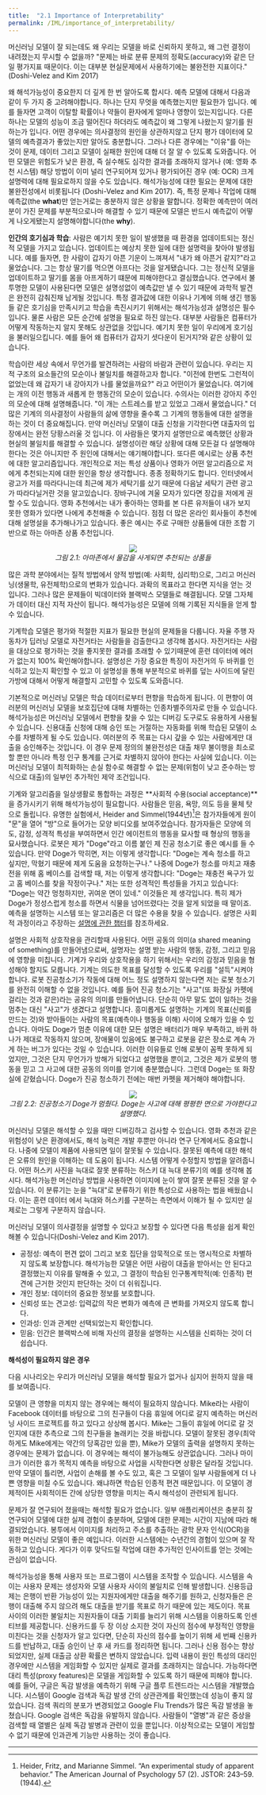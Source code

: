 ```yaml
---
title:  "2.1 Importance of Interpretability"
permalink: /IML/importance_of_interpretability/
---
```


머신러닝 모델이 잘 되는데도 왜 우리는 모델을 바로 신뢰하지 못하고, 왜 그런 결정이 내려졌는지 무시할 수 없을까? "문제는 바로 분류 문제의 정확도(accuracy)와 같은 단일 평가지표 때문이다. 이는 대부분 현실문제에서 사용하기에는 불완전한 지표이다." (Doshi-Velez and Kim 2017)

왜 해석가능성이 중요한지 더 깊게 한 번 알아도록 합시다. 예측 모델에 대해서 다음과 같이 두 가지 중 고려해야합니다. 하나는 단지 무엇을 예측했는지만 필요한가 입니다. 예를 들자면 고객이 이탈할 확률이나 약들이 환자에게 얼마나 영향이 있는지입니다. 다른 하나는 모델의 성능이 조금 떨어진다 하더라도 예측값이 왜 그렇게 나왔는지 알기를 원하는가 입니다. 어떤 경우에는 의사결정의 원인을 상관하지않고 단지 평가 데이터에 모델의 예측결과가 좋았는지만 알아도 충분합니다. 그러나 다른 경우에는 "이유"를 아는 것이 문제, 데이터 그리고 모델이 실패한 원인에 대해 더 잘 알 수 있도록 도와줍니다. 어떤 모델은 위험도가 낮은 환경, 즉 실수해도 심각한 결과를 초래하지 않거나 (예: 영화 추천 시스템) 해당 방법이 이미 널리 연구되어져 있거나 평가되어진 경우 (예: OCR) 크게 설명력에 대해 필요로하지 않을 수도 있습니다. 해석가능성에 대한 필요는 문제에 대한 불완전성에서 비롯됩니다 (Doshi-Velez and Kim 2017). 즉, 특정 문제나 작업에 대해 예측값(the **what**)만 얻는거로는 충분하지 않은 상황을 말합니다. 정확한 예측만이 여러분이 가진 문제를 부분적으로나마 해결할 수 있기 때문에 모델은 반드시 예측값이 어떻게 나오게됐는지 설명해야합니다(the **why**).  

**인간의 호기심과 학습**: 사람은 예기치 못한 일이 발생했을 때 환경을 업데이트되는 정신적 모델을 가지고 있습니다. 업데이트는 예상치 못한 일에 대한 설명력을 찾아야 발생됩니다. 예를 들자면, 한 사람이 갑자기 아픈 기운이 느껴져서 "내가 왜 아픈거 같지?"라고 물었습니다. 그는 항상 딸기를 먹으면 아프다는 것을 알게됐습니다. 그는 정신적 모델을 업데이트하고 딸기를 몸을 아프게하기 떄문에 피해야한다고 결심했습니다. 연구에서 불투명한 모델이 사용된다면 모델은 설명성없이 예측값만 낼 수 있기 때문에 과학적 발견은 완전히 감춰진채 남게될 것입니다. 특정 결과값에 대한 이유나 기계에 의해 생긴 행동들 같은 호기심을 만족시키고 학습을 촉진시키기 위해서는 해석가능성과 설명성은 필수입니다. 물론 사람은 모든 순간에 설명을 필요로 하진 않는다. 대부분 사람들은 컴퓨터가 어떻게 작동하는지 알지 못해도 상관없을 것입니다. 예기치 못한 일이 우리에게 호기심을 불러일으킵니다. 예를 들어 왜 컴퓨터가 갑자기 셧다운이 된거지?와 같은 상황이 있습니다.

학습이란 세상 속에서 무언가를 발견하려는 사람의 바람과 관련이 있습니다. 우리는 지적 구조의 요소들간의 모순이나 불일치를 해결하고자 합니다. "이전에 한번도 그런적이 없었는데 왜 갑자기 내 강아지가 나를 물었을까요?" 라고 어떤이가 물었습니다. 여기에는 개의 이전 행동과 새롭게 한 행동간의 모순이 있습니다. 수의사는 이러한 강아지 주인의 모순에 대해 설명해줍니다. "이 개는 스트레스를 받고 있었고 그래서 물었습니다." 더 많은 기계의 의사결정이 사람들의 삶에 영향을 줄수록 그 기계의 행동들에 대한 설명을 하는 것이 더 중요해집니다. 만약 머신러닝 모델이 대출 신청을 기각한다면 대출자의 입장에서는 완전 당황스러울 것 입니다. 이 사람들은 몇가지 설명만으로 예측했던 상황과 현실의 불일치를 해결할 수 있습니다. 설명성이란 해당 상황에 대해 모든걸 다 설명해야 한다는 것은 아니지만 주 원인에 대해서는 얘기해야합니다. 또다른 예시로는 상품 추천에 대한 알고리즘입니다. 개인적으로 저는 특성 상품이나 영화가 어떤 알고리즘으로 저에게 추천되는지에 대한 원인을 항상 생각합니다. 종종 정확하기도 합니다. 인터넷에서 광고가 저를 따라다니는데 최근에 제가 세탁기를 샀기 때문에 다음날 세탁기 관련 광고가 따라다닐거란 것을 알고있습니다. 장바구니에 겨울 모자가 있다면 장갑을 저에게 권할 수도 있습니다. 영화 추천에서는 내가 좋아하는 영화를 본 다른 유저들이 내가 보지 못한 영화가 있다면 나에게 추천해줄 수 있습니다. 점점 더 많은 온라인 회사들이 추천에 대해 설명설을 추가해나가고 있습니다. 좋은 예시는 주로 구매한 상품들에 대한 조합 기반으로 하는 아마존 상품 추천입니다. 

<p align='center'>
    <img src="https://christophm.github.io/interpretable-ml-book/images/amazon-freq-bought-together.png"><br>
    <i>그림 2.1: 아마존에서 물감을 사게되면 추천되는 상품들</i>
</p>

많은 과학 분야에서는 질적 방법에서 양적 방법(예: 사회학, 심리학)으로, 그리고 머신러닝(생물학, 유전체학)으로의 변화가 있습니다. 과확의 목표라고 한다면 지식을 얻는 것입니다. 그러나 많은 문제들이 빅데이터와 블랙박스 모델들로 해결됩니다. 모델 그자체가 데이터 대신 지적 자산이 됩니다. 해석가능성은 모델에 의해 기록된 지식들을 얻게 할 수 있습니다.

기계학습 모델은 평가와 적절한 지표가 필요한 현실의 문제들을 다룹니다. 자율 주행 자동차가 딥러닝 모델로 자전거타는 사람들을 검출한다고 생각해 봅시다. 자전거타는 사람을 대상으로 평가하는 것을 좋지못한 결과를 초래할 수 있기때문에 훈련 데이터에 에러가 없는지 100% 확인해야합니다. 설명성은 가장 중요한 특징이 자전거의 두 바퀴를 인식하고 있는지 확인할 수 있고 이 설명성을 통해 부분적으로 바퀴를 덮는 사이드에 달린 가방에 대해서 어떻게 해결할지 고민할 수 있도록 도와줍니다. 

기본적으로 머신러닝 모델은 학습 데이터로부터 편향을 학습하게 됩니다. 이 편향이 여러분의 머신러닝 모델을 보호집단에 대해 차별하는 인종차별주의자로 만들 수 있습니다. 해석가능성은 머신러닝 모델에서 편향을 찾을 수 있는 디버깅 도구로도 유용하게 사용될 수 있습니다. 신용대출 신청에 대해 승인 또는 거절하는 자동화를 위해 학습된 모델이 소수를 차별하게 될 수도 있습니다. 여러분의 주 목표는 다시 갚을 수 있는 사람에게만 대출을 승인해주는 것입니다. 이 경우 문제 정의의 불완전성은 대출 채무 불이행을 최소로 할 뿐만 아니라 특정 인구 통계를 근거로 차별하지 않아야 한다는 사실에 있습니다. 이는 머신러닝 모델이 최적화하는 손실 함수로 해결할 수 없는 문제(위험이 낮고 준수하는 방식으로 대출)의 일부인 추가적인 제약 조건입니다.

기계와 알고리즘을 일상생활로 통합하는 과정은 **사회적 수용(social acceptance)**을 증가시키기 위해 해석가능성이 필요합니다. 사람들은 믿음, 욕망, 의도 등을 물체 탓으로 돌립니다. 유명한 실험에서, Heider and Simmel(1944년)[^2]은 참가자들에게 원이 "문"을 열어 "방"으로 들어가는 모양 비디오를 보여주었습니다. 참가자들은 모양에 의도, 감정, 성격적 특성을 부여하면서 인간 에이전트의 행동을 묘사할 때 형상의 행동을 묘사했습니다. 로봇은 제가 "Doge"라고 이름 붙인 제 진공 청소기로 좋은 예시를 들 수 있습니다. 만약 Doge가 막히면, 저는 이렇게 생각합니다: "Doge는 계속 청소를 하고 싶지만, 막혔기 때문에 제게 도움을 요청하는구나." 나중에 Doge가 청소를 마치고 재충전을 위해 홈 베이스를 검색할 때, 저는 이렇게 생각합니다: "Doge는 재충전 욕구가 있고 홈 베이스를 찾을 작정이구나." 저는 또한 성격적인 특성들을 가지고 있습니다: "Doge는 약간 멍청하지만, 귀여운 면이 있네." 이것들은 제 생각입니다. 특히 제가 Doge가 정성스럽게 청소를 하면서 식물을 넘어뜨렸다는 것을 알게 되었을 때 말이죠. 예측을 설명하는 시스템 또는 알고리즘은 더 많은 수용을 찾을 수 있습니다. 설명은 사회적 과정이라고 주장하는 [설명에 관한  챕터](https://tootouch.github.io/IML/human_friendly_explanations/)를 참조하세요.

설명은 사회적 상호작용을 관리할때 사용된다. 어떤 공동의 의미(a shared meaning of something)를 만들어냄으로써, 설명자는 설명 받는 사람의 행동, 감정, 그리고 믿음에 영향을 미칩니다. 기계가 우리와 상호작용을 하기 위해서는 우리의 감정과 믿음을 형성해야 할지도 모릅니다. 기계는 의도한 목표를 달성할 수 있도록 우리를 "설득"시켜야 합니다. 로봇 진공청소기가 작동에 대해 어느 정도 설명하지 않는다면 저는 로봇 청소기를 완전히 이해할 수 없을 것입니다. 예를 들어 진공 청소기는 "사고"(또 화장실 카펫에 걸리는 것과 같은)라는 공유의 의미를 만들어냅니다. 단순히 아무 말도 없이 일하는 것을 멈추는 대신 "사고"가 생겼다고 설명합니다. 흥미롭게도 설명하는 기계의 목표(신뢰를 만드는 것)와 받아들이는 사람의 목표(예측이나 행동을 이해) 사이에 오해가 있을 수 있습니다. 아마도 Doge가 멈춘 이유에 대한 모든 설명은 배터리가 매우 부족하고, 바퀴 하나가 제대로 작동하지 않으며, 장애물이 있음에도 불구하고 로봇을 같은 장소로 계속 가게 하는 버그가 있다는 것일 수 있습니다. 이러한 이유들로 인해 로봇이 꼼짝 못하게 되었지만, 그것은 단지 무언가가 방해가 되었다고 설명했을 뿐이고, 그것은 제가 로봇의 행동을 믿고 그 사고에 대한 공동의 의미를 얻기에 충분했습니다. 그런데 Doge는 또 화장실에 갇혔습니다. Doge가 진공 청소하기 전에는 매번 카펫을 제거해야 해야합니다.

<p align='center'>
    <img src="https://christophm.github.io/interpretable-ml-book/images/doge-stuck.jpg"><br>
    <i>그림 2.2: 진공청소기 Doge가 멈췄다. Doge는 사고에 대해 평평한 면으로 가야한다고 설명했다.</i>
</p>

머신러닝 모델은 해석할 수 있을 때만 디버깅하고 검사할 수 있습니다. 영화 추천과 같은 위험성이 낮은 환경에서도, 해석 능력은 개발 후뿐만 아니라 연구 단계에서도 중요합니다. 나중에 모델이 제품에 사용되면 일이 잘못될 수 있습니다. 잘못된 예측에 대한 해석은 오류의 원인을 이해하는 데 도움이 됩니다. 시스템 어떻게 수정할지 방법을 알려줍니다. 어떤 허스키 사진을 늑대로 잘못 분류하는 허스키 대 늑대 분류기의 예를 생각해 봅시다. 해석가능한 머신러닝 방법을 사용하면 이미지에 눈이 쌓여 잘못 분류된 것을 알 수 있습니다. 이 분류기는 눈을 "늑대"로 분류하기 위한 특성으로 사용하는 법을 배웠습니다. 이는 훈련 데이터 에서 늑대와 허스키를 구분하는 측면에서 이해가 될 수 있지만 실제로는 그렇게 구분하지 않습니다.

머신러닝 모델이 의사결정을 설명할 수 있다고 보장할 수 있다면 다음 특성을 쉽게 확인해볼 수 있습니다(Doshi-Velez and Kim 2017).

- 공정성: 예측이 편견 없이 그리고 보호 집단을 암묵적으로 또는 명시적으로 차별하지 않도록 보장합니다.
  해석가능한 모델은 어떤 사람이 대출을 받아서는 안 된다고 결정했는지 이유를 말해줄 수 있고, 그 결정이 학습된 인구통계학적(예: 인종적) 편견에 근거한 것인지 판단하는 것이 더 쉬워집니다.
- 개인 정보: 데이터의 중요한 정보를 보호합니다.
- 신뢰성 또는 견고성: 입력값의 작은 변화가 예측에 큰 변화를 가져오지 않도록 합니다.
- 인과성: 인과 관계만 선택되었는지 확인합니다.
- 믿음: 인간은 블랙박스에 비해 자신의 결정을 설명하는 시스템을 신뢰하는 것이 더 쉽습니다.


**해석성이 필요하지 않은 경우**

다음 시나리오는 우리가 머신러닝 모델을 해석할 필요가 없거나 심지어 원하지 않을 때를 보여줍니다.

모델이 큰 영향을 미치지 않는 경우에는 해석이 필요하지 않습니다. Mike라는 사람이 Facebook 데이터를 바탕으로 그의 친구들이 다음 휴일에 어디로 갈지 예측하는 머신러닝 사이드 프로젝트를 하고 있다고 상상해 봅시다. Mike는 그들이 휴일에 어디로 갈 것인지에 대한 추측으로 그의 친구들을 놀래키는 것을 바랍니다. 모델이 잘못된 경우(최악하게도 Mike에게는 약간의 당혹감만 있을 뿐), Mike가 모델의 출력을 설명하지 못하는 경우에는 문제가 없습니다. 이 경우에는 해석이 불가능해도 상관없습니다. 그러나 마이크가 이러한 휴가 목적지 예측을 바탕으로 사업을 시작한다면 상황은 달라질 것입니다. 만약 모델이 틀리면, 사업이 손해를 볼 수도 있고, 혹은 그 모델이 일부 사람들에게 더 나쁜 영향을 미칠 수도 있습니다. 왜냐하면 학습된 인종적 편견 때문입니다. 이 모델이 경제적이든 사회적이든 간에 상당한 영향을 미치는 즉시 해석성이 관련되게 됩니다. 

문제가 잘 연구되어 졌을때는 해석할 필요가 없습니다. 일부 애플리케이션은 충분히 잘 연구되어 모델에 대한 실제 경험이 충분하며, 모델에 대한 문제는 시간이 지남에 따라 해결되었습니다. 봉투에서 이미지를 처리하고 주소를 추출하는 광학 문자 인식(OCR)을 위한 머신러닝 모델이 좋은 예입니다. 이러한 시스템에는 수년간의 경험이 있으며 잘 작동하고 있습니다. 게다가 이후 맞닥드릴 작업에 대한 추가적인 인사이트를 얻는 것에는 관심이 없습니다.

해석가능성을 통해 사용자 또는 프로그램이 시스템을 조작할 수 있습니다. 시스템을 속이는 사용자 문제는 생성자와 모델 사용자 사이의 불일치로 인해 발생합니다. 신용등급제는 은행이 반환 가능성이 있는 지원자에게만 대출을 해주기를 원하고, 신청자들은 은행이 대출해 주지 않으려 해도 대출을 받기를 목표로 하기 때문에 있는 제도이다. 목표 사이의 이러한 불일치는 지원자들이 대출 기회를 늘리기 위해 시스템을 이용하도록 인센티브를 제공합니다. 신용카드를 두 장 이상 소지한 것이 자신의 점수에 부정적인 영향을 미친다는 것을 신청자가 알고 있다면, 단순히 자신의 점수를 높이기 위해 세 번째 신용카드를 반납하고, 대출 승인이 난 후 새 카드를 정리하면 됩니다. 그러나 신용 점수는 향상되었지만, 실제 대출금 상환 확률은 변하지 않았습니다. 입력 내용이 원인 특성의 대리인 경우에만 시스템을 게임화할 수 있지만 실제로 결과를 초래하지는 않습니다. 가능하다면 대리 특성(proxy features)은 모델을 게임화할 수 있도록 하기 때문에 피해야 합니다. 예를 들어, 구글은 독감 발생을 예측하기 위해 구글 플루 트렌드라는 시스템을 개발했습니다. 시스템이 Google 검색과 독감 발생 간의 상관관계를 확인했는데 성능이 좋지 않았습니다. 검색 쿼리의 분포가 변경되었고 Google Flu Trends가 많은 독감 발생을 놓쳤습니다. Google 검색은 독감을 유발하지 않습니다. 사람들이 "열병"과 같은 증상을 검색할 때 열별은 실제 독감 발병과 관련이 있을 뿐입니다. 이상적으로는 모델이 게임할 수 없기 때문에 인과관계 기능만 사용하는 것이 좋습니다.

---

[^1]: Doshi-Velez, Finale, and Been Kim. “Towards a rigorous science of interpretable machine learning,” no. Ml: 1–13. http://arxiv.org/abs/1702.08608 (2017).

[^2]: Heider, Fritz, and Marianne Simmel. “An experimental study of apparent behavior.” The American Journal of Psychology 57 (2). JSTOR: 243–59. (1944).